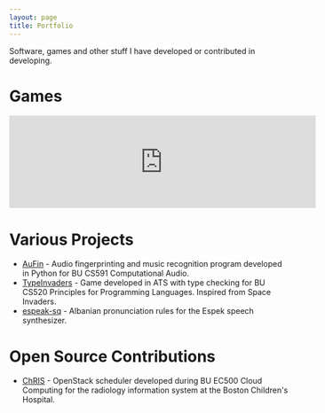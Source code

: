 ```yaml
---
layout: page
title: Portfolio
---
```


Software, games and other stuff I have developed
or contributed in developing. 

# Games

<iframe src="https://itch.io/embed/17823?linkback=true" width="552" height="167" frameborder="0"></iframe>

# Various Projects

* [AuFin](https://github.com/knikolla/AudioFingerprinting) -
	Audio fingerprinting and music recognition program developed
	in Python for BU CS591 Computational Audio. 
* [TypeInvaders](https://github.com/knikolla/TypeInvaders) - 
	Game developed in ATS with type checking for BU CS520 Principles for Programming Languages. Inspired from Space Invaders.
* [espeak-sq](https://github.com/knikolla/espeak-sq) -
	Albanian pronunciation rules for the Espek speech synthesizer.

# Open Source Contributions

* [ChRIS](https://github.com/FNNDSC/chrisreloaded) - 
	OpenStack scheduler developed during BU EC500 Cloud Computing for the radiology information system at the Boston Children's Hospital.